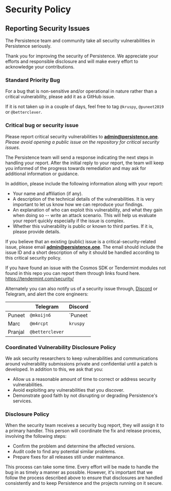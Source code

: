 # Security Policy

## Reporting Security Issues

The Persistence team and community take all security vulnerabilities in Persistence seriously.

Thank you for improving the security of Persistence. We appreciate your efforts and responsible disclosure and will make every effort to acknowledge your contributions.

### Standard Priority Bug

For a bug that is non-sensitive and/or operational in nature rather than a critical vulnerability, please add it as a GitHub issue.

If it is not taken up in a couple of days, feel free to tag `@kruspy`, `@puneet2019` or `@betterclever`.

### Critical bug or security issue

Please report critical security vulnerabilities to
**[admin@persistence.one](mailto:admin@persistence.one)**.  *Please avoid opening a public issue on the repository for critical security issues.*

The Persistence team will send a response indicating the next steps in handling your
report. After the initial reply to your report, the team will keep you informed
of the progress towards remediation and may ask for additional
information or guidance.

In addition, please include the following information along with your report:

- Your name and affiliation (if any).
- A description of the technical details of the vulnerabilities. It is very important to let us know how we can reproduce your findings.
- An explanation of who can exploit this vulnerability, and what they gain when doing so -- write an attack scenario. This will help us evaluate your report quickly especially if the issue is complex.
- Whether this vulnerability is public or known to third parties. If it is, please provide details.

If you believe that an existing (public) issue is a critical-security-related issue, please email **[admin@persistence.one](mailto:admin@persistence.one)**. The email should include the issue ID and
a short description of why it should be handled according to this critical security
policy.

If you have found an issue with the Cosmos SDK or Tendermint modules not found in this repo you can report them through links found here. https://tendermint.com/security/

Alternately you can also notify us of a security issue through, [Discord](https://discord.gg/qXRmTTGcYD) or Telegram, and alert the core engineers:

|         | Telegram       | Discord                         |
| ------  | -------------  | ------------------------------  |
| Puneet  | `@mkoijn6`     | `Puneet | Persistence 💪#0507`  |
| Marc    | `@m4rcpt`      | `kruspy`                        |
| Pranjal | `@betterclever`|                                 |

### Coordinated Vulnerability Disclosure Policy

We ask security researchers to keep vulnerabilities and communications around vulnerability submissions private and confidential until a patch is developed. In addition to this, we ask that you:

- Allow us a reasonable amount of time to correct or address security vulnerabilities.
- Avoid exploiting any vulnerabilities that you discover.
- Demonstrate good faith by not disrupting or degrading Persistence's services.

### Disclosure Policy

When the security team receives a security bug report, they will assign it to a primary handler. This person will coordinate the fix and release process, involving the following steps:

- Confirm the problem and determine the affected versions.
- Audit code to find any potential similar problems.
- Prepare fixes for all releases still under maintenance.

This process can take some time. Every effort will be made to handle the bug in as timely a manner as possible. However, it's important that we follow the process described above to ensure that disclosures are handled consistently and to keep Persistence and the projects running on it secure.
